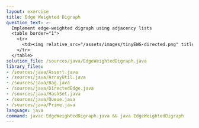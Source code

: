 ```yaml
---
layout: exercise
title: Edge Weighted Digraph
question_text: >-
  Implement edge-weighted digraph using adjacency lists
  <table border="1">
    <tr>
      <td><img relative_src="/assets/images/tinyEWG-directed.png" title="tinyEWG-directed"></td>
    </tr>
  </table>
solution_file: /sources/java/EdgeWeightedDigraph.java
library_files:
- /sources/java/Assert.java
- /sources/java/ArrayUtil.java
- /sources/java/Bag.java
- /sources/java/DirectedEdge.java
- /sources/java/HashSet.java
- /sources/java/Queue.java
- /sources/java/Prime.java
language: java
command: javac EdgeWeightedDigraph.java && java EdgeWeightedDigraph
---
```

